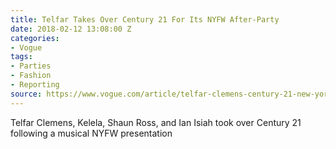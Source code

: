 ```yaml
---
title: Telfar Takes Over Century 21 For Its NYFW After-Party
date: 2018-02-12 13:08:00 Z
categories:
- Vogue
tags:
- Parties
- Fashion
- Reporting
source: https://www.vogue.com/article/telfar-clemens-century-21-new-york-fashion-week
---
```


Telfar Clemens, Kelela, Shaun Ross, and Ian Isiah took over Century 21 following a musical NYFW presentation